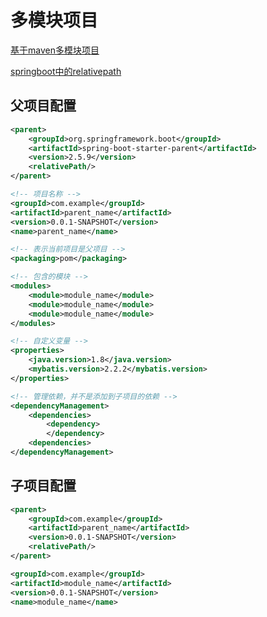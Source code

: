 # 多模块项目

[基于maven多模块项目](maven-multi-module.md)

[springboot中的relativepath](https://robintegg.com/2019/01/20/why-does-spring-initializr-set-the-parent-pom-relativepath-to-empty.html)

## 父项目配置

```xml
<parent>
    <groupId>org.springframework.boot</groupId>
    <artifactId>spring-boot-starter-parent</artifactId>
    <version>2.5.9</version>
    <relativePath/>
</parent>

<!-- 项目名称 -->
<groupId>com.example</groupId>
<artifactId>parent_name</artifactId>
<version>0.0.1-SNAPSHOT</version>
<name>parent_name</name>

<!-- 表示当前项目是父项目 -->
<packaging>pom</packaging>

<!-- 包含的模块 -->
<modules>
    <module>module_name</module>
    <module>module_name</module>
    <module>module_name</module>
</modules>

<!-- 自定义变量 -->
<properties>
    <java.version>1.8</java.version>
    <mybatis.version>2.2.2</mybatis.version>
</properties>

<!-- 管理依赖，并不是添加到子项目的依赖 -->
<dependencyManagement>
    <dependencies>
        <dependency>
        </dependency>
    <dependencies>
</dependencyManagement>
```

## 子项目配置

```xml
<parent>
    <groupId>com.example</groupId>
    <artifactId>parent_name</artifactId>
    <version>0.0.1-SNAPSHOT</version>
    <relativePath/>
</parent>

<groupId>com.example</groupId>
<artifactId>module_name</artifactId>
<version>0.0.1-SNAPSHOT</version>
<name>module_name</name>
```
